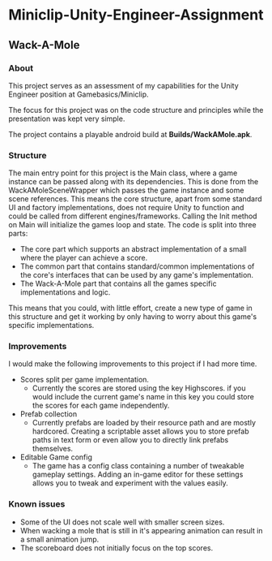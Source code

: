 # Miniclip-Unity-Engineer-Assignment
## Wack-A-Mole

### About
This project serves as an assessment of my capabilities for the Unity Engineer position at Gamebasics/Miniclip.

The focus for this project was on the code structure and principles while the presentation was kept very simple.

The project contains a playable android build at **Builds/WackAMole.apk**.

### Structure
The main entry point for this project is the Main class, where a game instance can be passed along with its dependencies.
This is done from the WackAMoleSceneWrapper which passes the game instance and some scene references. This means the core structure, apart from some standard UI and factory implementations, does not require Unity to function and could be called from different engines/frameworks.
Calling the Init method on Main will initialize the games loop and state.
The code is split into three parts: 
- The core part which supports an abstract implementation of a small where the player can achieve a score.
- The common part that contains standard/common implementations of the core's interfaces that can be used by any game's implementation.
- The Wack-A-Mole part that contains all the games specific implementations and logic.

This means that you could, with little effort, create a new type of game in this structure and get it working by only having to worry about this game's specific implementations.

### Improvements
I would make the following improvements to this project if I had more time.

- Scores split per game implementation.
    - Currently the scores are stored using the key Highscores. if you would include the current game's name in this key you could store the scores for each game independently.
- Prefab collection
    - Currently prefabs are loaded by their resource path and are mostly hardcored. Creating a scriptable asset allows you to store prefab paths in text form or even allow you to directly link prefabs themselves.
- Editable Game config
    - The game has a config class containing a number of tweakable gameplay settings. Adding an in-game editor for these settings allows you to tweak and experiment with the values easily. 

### Known issues
- Some of the UI does not scale well with smaller screen sizes.
- When wacking a mole that is still in it's appearing animation can result in a small animation jump.
- The scoreboard does not initially focus on the top scores.